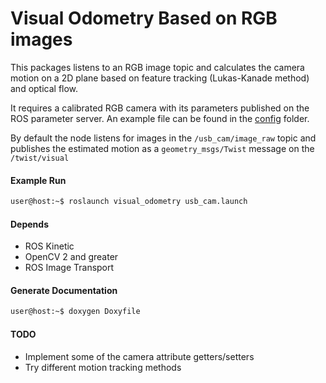 # Visual Odometry Based on RGB images

This packages listens to an RGB image topic and calculates the camera motion on a 2D plane based on feature tracking 
(Lukas-Kanade method) and optical flow. 

It requires a calibrated RGB camera with its parameters published on the ROS parameter server. An example file can be 
found in the [config](./config) folder.

By default the node listens for images in the ```/usb_cam/image_raw``` topic and publishes the estimated motion as a 
```geometry_msgs/Twist``` message on the ```/twist/visual```
#### Example Run
```bash
user@host:~$ roslaunch visual_odometry usb_cam.launch 
```

#### Depends
- ROS Kinetic
- OpenCV 2 and greater
- ROS Image Transport

#### Generate Documentation
```bash
user@host:~$ doxygen Doxyfile
```

#### TODO
- Implement some of the camera attribute getters/setters 
- Try different motion tracking methods
